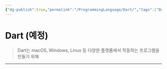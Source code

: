 ```yaml
---
{"dg-publish":true,"permalink":"/ProgrammingLanguage/Dart/","tags":["Dart","Flutter","프로그래밍언어"],"created":"2024-02-06T20:35:19.173+09:00","updated":"2024-05-28T17:31:45.969+09:00"}
---
```



# Dart (예정)

> Dart는 macOS, Windows, Linux 등 다양한 플랫폼에서 작동하는 프로그램을 만들기 위해 

---